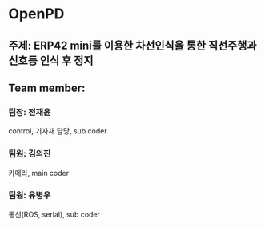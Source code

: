 # OpenPD
## 주제: ERP42 mini를 이용한 차선인식을 통한 직선주행과 신호등 인식 후 정지

## Team member:
### 팀장: 전재윤
control, 기자재 담당, sub coder
### 팀원: 김의진
카메라, main coder
### 팀원: 유병우
통신(ROS, serial), sub coder
